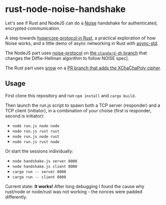 # rust-node-noise-handshake

Let's see if Rust and NodeJS can do a [Noise](http://noiseprotocol.org/noise.html) handshake for authenticated, encrypted communication.

A step towards [hypercore-protocol in Rust](https://github.com/Frando/hypercore-protocol-rust-experiments), a practical exploration of how Noise works, and a little demo of async networking in Rust with [async-std](https://async.rs/).

The NodeJS part uses [noise-protocol](https://github.com/emilbayes/noise-protocol) on [the `standard-dh` branch](https://github.com/emilbayes/noise-protocol/tree/standard-dh) that changes the Diffie-Hellman algorithm to follow NOISE spec].

The Rust part uses [snow](https://github.com/mcginty/snow/pull/73) on a [PR branch that adds the XChaChaPoly cipher](https://github.com/mcginty/snow/pull/73).

## Usage

First clone this repository and run `npm install` and `cargo build`.

Then launch the run.js script to spawn both a TCP server (responder) and a TCP client (initiator), in a combination of your choise (first is responder, second is initiator):

* `node run.js node node`
* `node run.js rust rust`
* `node run.js node rust`
* `node run.js rust node`

Or start the sessions individually:

* `node handshake.js server 8000`
* `node handshake.js client 8000`
* `cargo run -- server 8000`
* `cargo run -- client 8000`

Current state: **It works!** After long debugging I found the cause why rust/node or node/rust was not working - the nonces were padded differently.
